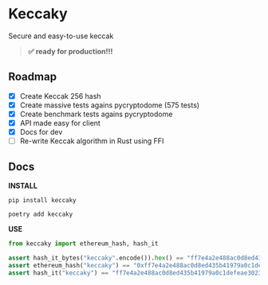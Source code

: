 # Keccaky

Secure and easy-to-use keccak

> **✅ ready for production!!!**

## Roadmap

- [x] Create Keccak 256 hash
- [x] Create massive tests agains pycryptodome (575 tests)
- [x] Create benchmark tests agains pycryptodome
- [x] API made easy for client
- [x] Docs for dev
- [ ] Re-write Keccak algorithm in Rust using FFI

## Docs

**INSTALL**

```
pip install keccaky
```

```
poetry add keccaky
```

**USE**

```python
from keccaky import ethereum_hash, hash_it

assert hash_it_bytes("keccaky".encode()).hex() == "ff7e4a2e488ac0d8ed435b41979a0c1defeae30231dc5338a1b3a39c86adfd3c"
assert ethereum_hash("keccaky") == "0xff7e4a2e488ac0d8ed435b41979a0c1defeae30231dc5338a1b3a39c86adfd3c"
assert hash_it("keccaky") == "ff7e4a2e488ac0d8ed435b41979a0c1defeae30231dc5338a1b3a39c86adfd3c"
```
